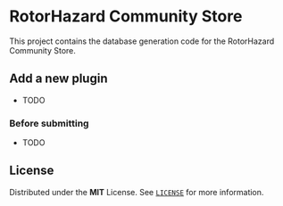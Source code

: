 # RotorHazard Community Store

This project contains the database generation code for the RotorHazard Community Store.

## Add a new plugin

- TODO

### Before submitting

- TODO

## License

Distributed under the **MIT** License. See [`LICENSE`](LICENSE) for more information.
